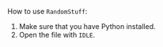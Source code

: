 How to use `RandomStuff`:
1. Make sure that you have Python installed.
2. Open the file with `IDLE`.
